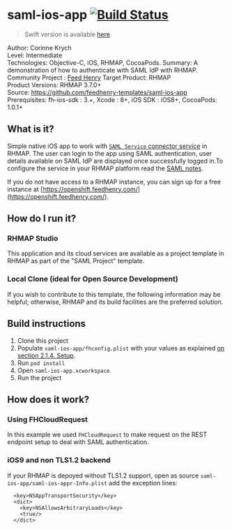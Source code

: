 # saml-ios-app [![Build Status](https://travis-ci.org/feedhenry-templates/saml-ios-app.png)](https://travis-ci.org/feedhenry-templates/saml-ios-app)

> Swift version is available [here](https://github.com/feedhenry-templates/saml-ios-swift).

Author: Corinne Krych   
Level: Intermediate  
Technologies: Objective-C, iOS, RHMAP, CocoaPods.
Summary: A demonstration of how to authenticate with SAML IdP with RHMAP. 
Community Project : [Feed Henry](http://feedhenry.org)
Target Product: RHMAP  
Product Versions: RHMAP 3.7.0+   
Source: https://github.com/feedhenry-templates/saml-ios-app  
Prerequisites: fh-ios-sdk : 3.+, Xcode : 8+, iOS SDK : iOS8+, CocoaPods: 1.0.1+

## What is it?

Simple native iOS app to work with [```SAML Service``` connector service](https://github.com/feedhenry-templates/saml-service) in RHMAP. The user can login to the app using SAML authentication, user details available on SAML IdP are displayed once successfully logged in.To configure the service in your RHMAP platform read the [SAML notes](https://github.com/feedhenry-templates/saml-service/blob/master/NOTES.md).

If you do not have access to a RHMAP instance, you can sign up for a free instance at [https://openshift.feedhenry.com/](https://openshift.feedhenry.com/).

## How do I run it?  

### RHMAP Studio

This application and its cloud services are available as a project template in RHMAP as part of the "SAML Project" template.

### Local Clone (ideal for Open Source Development)
If you wish to contribute to this template, the following information may be helpful; otherwise, RHMAP and its build facilities are the preferred solution.

## Build instructions

1. Clone this project
1. Populate ```saml-ios-app/fhconfig.plist``` with your values as explained [on section 2.1.4. Setup](https://access.redhat.com/documentation/en/red-hat-mobile-application-platform-hosted/3/paged/client-sdk/chapter-2-native-ios-objective-c).
1. Run ```pod install```
1. Open ```saml-ios-app.xcworkspace```
1. Run the project
 
## How does it work?

### Using FHCloudRequest
In this example we used ```FHCloudRequest``` to make request on the REST endpoint setup to deal with SAML authentication.

### iOS9 and non TLS1.2 backend

If your RHMAP is depoyed without TLS1.2 support, open as source  ```saml-ios-app/saml-ios-appr-Info.plist``` add the exception lines:

```
  <key>NSAppTransportSecurity</key>
  <dict>
    <key>NSAllowsArbitraryLoads</key>
    <true/>
  </dict>
```